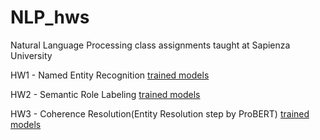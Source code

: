 # NLP_hws
Natural Language Processing class assignments taught at Sapienza University

HW1 - Named Entity Recognition [trained models](https://drive.google.com/drive/folders/1DFHWkWr2QcS-Xe4EGaheQN0RAj9w-DDU?usp=drive_link)

HW2 - Semantic Role Labeling [trained models](https://drive.google.com/drive/folders/1P_HbdR19t4K_SqxzcQmayuQebfxIo6l0?usp=sharing)

HW3 - Coherence Resolution(Entity Resolution step by ProBERT) [trained models]()
